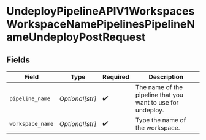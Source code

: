 # UndeployPipelineAPIV1WorkspacesWorkspaceNamePipelinesPipelineNameUndeployPostRequest


## Fields

| Field                                                       | Type                                                        | Required                                                    | Description                                                 |
| ----------------------------------------------------------- | ----------------------------------------------------------- | ----------------------------------------------------------- | ----------------------------------------------------------- |
| `pipeline_name`                                             | *Optional[str]*                                             | :heavy_check_mark:                                          | The name of the pipeline that you want to use for undeploy. |
| `workspace_name`                                            | *Optional[str]*                                             | :heavy_check_mark:                                          | Type the name of the workspace.                             |